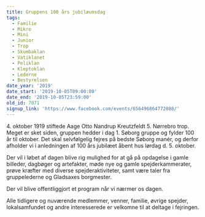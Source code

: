 ```yaml
---
title: Gruppens 100 års jubilæumsdag
tags:
  - Familie
  - Mikro
  - Mini
  - Junior
  - Trop
  - Skumbaklan
  - Vatiklanet
  - Peliklan
  - Kleptoklan
  - Lederne
  - Bestyrelsen
date_year: '2019'
date_start: '2019-10-05T09:00:00'
date_end: '2019-10-05T23:59:00'
old_id: 7071
signup_link: 'https://www.facebook.com/events/656496864772088/'
---
```

4\. oktober 1919 stiftede Aage Otto Nandrup Kreutzfeldt 5. Nørrebro trop.
Meget er sket siden, gruppen hedder i dag 1. Søborg gruppe og fylder 100 år til oktober.
Det skal selvfølgelig fejres på bedste Søborg manér, og derfor afholder vi i anledningen af 100 års jubilæet åbent hus lørdag d. 5. oktober.

Der vil i løbet af dagen blive rig mulighed for at gå på opdagelse i gamle billeder, dagbøger og artefakter, møde nye og gamle spejderkammerater, prøve kræfter med diverse spejderaktiviteter, samt være taler fra gruppelederne og Gladsaxes borgmester.


Der vil blive offentliggjort et program når vi nærmer os dagen.


Alle tidligere og nuværende medlemmer, venner, familie, øvrige spejder, lokalsamfundet og andre interesserede er velkomne til at deltage i fejringen.

